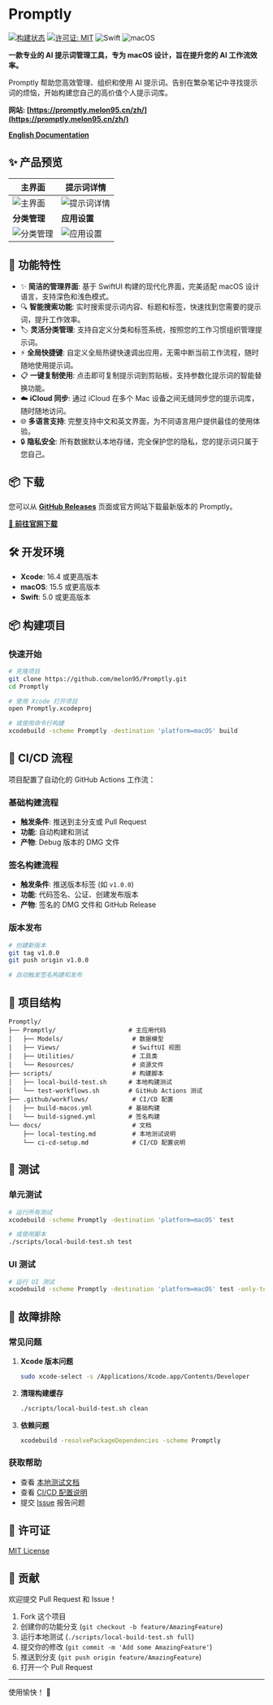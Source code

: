 # Promptly

[![构建状态](https://github.com/melon95/Promptly/actions/workflows/build-macos.yml/badge.svg)](https://github.com/melon95/Promptly/actions/workflows/build-macos.yml)
[![许可证: MIT](https://img.shields.io/badge/License-MIT-yellow.svg)](https://opensource.org/licenses/MIT)
![Swift](https://img.shields.io/badge/Swift-5.9+-orange.svg)
![macOS](https://img.shields.io/badge/macOS-15.5+-blue.svg)

**一款专业的 AI 提示词管理工具，专为 macOS 设计，旨在提升您的 AI 工作流效率。**

Promptly 帮助您高效管理、组织和使用 AI 提示词。告别在繁杂笔记中寻找提示词的烦恼，开始构建您自己的高价值个人提示词库。

**网站: [https://promptly.melon95.cn/zh/](https://promptly.melon95.cn/zh/)**

**[English Documentation](README.md)**

## ✨ 产品预览

| 主界面                                     | 提示词详情                                     |
| -------------------------------------------------- | -------------------------------------------------- |
| ![主界面](https://promptly.melon95.cn/screenshots/main-interface.png) | ![提示词详情](https://promptly.melon95.cn/screenshots/prompt-detail.png) |
| **分类管理**                            | **应用设置**                                   |
| ![分类管理](https://promptly.melon95.cn/screenshots/category.png) | ![应用设置](https://promptly.melon95.cn/screenshots/settings.png) |

## 🚀 功能特性

- ✨ **简洁的管理界面**: 基于 SwiftUI 构建的现代化界面，完美适配 macOS 设计语言，支持深色和浅色模式。
- 🔍 **智能搜索功能**: 实时搜索提示词内容、标题和标签，快速找到您需要的提示词，提升工作效率。
- 🏷️ **灵活分类管理**: 支持自定义分类和标签系统，按照您的工作习惯组织管理提示词。
- ⚡ **全局快捷键**: 自定义全局热键快速调出应用，无需中断当前工作流程，随时随地使用提示词。
- 📋 **一键复制使用**: 点击即可复制提示词到剪贴板，支持参数化提示词的智能替换功能。
- ☁️ **iCloud 同步**: 通过 iCloud 在多个 Mac 设备之间无缝同步您的提示词库，随时随地访问。
- 🌐 **多语言支持**: 完整支持中文和英文界面，为不同语言用户提供最佳的使用体验。
- 🔒 **隐私安全**: 所有数据默认本地存储，完全保护您的隐私，您的提示词只属于您自己。

## 📦 下载

您可以从 **[GitHub Releases](https://github.com/melon95/Promptly/releases)** 页面或官方网站下载最新版本的 Promptly。

**[🚀 前往官网下载](https://promptly.melon95.cn/zh/)**

## 🛠️ 开发环境

- **Xcode**: 16.4 或更高版本
- **macOS**: 15.5 或更高版本
- **Swift**: 5.0 或更高版本

## 📦 构建项目

### 快速开始

```bash
# 克隆项目
git clone https://github.com/melon95/Promptly.git
cd Promptly

# 使用 Xcode 打开项目
open Promptly.xcodeproj

# 或使用命令行构建
xcodebuild -scheme Promptly -destination 'platform=macOS' build
```

## 🔄 CI/CD 流程

项目配置了自动化的 GitHub Actions 工作流：

### 基础构建流程

- **触发条件**: 推送到主分支或 Pull Request
- **功能**: 自动构建和测试
- **产物**: Debug 版本的 DMG 文件

### 签名构建流程

- **触发条件**: 推送版本标签 (如 `v1.0.0`)
- **功能**: 代码签名、公证、创建发布版本
- **产物**: 签名的 DMG 文件和 GitHub Release

### 版本发布

```bash
# 创建新版本
git tag v1.0.0
git push origin v1.0.0

# 自动触发签名构建和发布
```

## 📁 项目结构

```
Promptly/
├── Promptly/                    # 主应用代码
│   ├── Models/                   # 数据模型
│   ├── Views/                    # SwiftUI 视图
│   ├── Utilities/                # 工具类
│   └── Resources/                # 资源文件
├── scripts/                      # 构建脚本
│   ├── local-build-test.sh      # 本地构建测试
│   └── test-workflows.sh        # GitHub Actions 测试
├── .github/workflows/            # CI/CD 配置
│   ├── build-macos.yml          # 基础构建
│   └── build-signed.yml         # 签名构建
└── docs/                         # 文档
    ├── local-testing.md          # 本地测试说明
    └── ci-cd-setup.md            # CI/CD 配置说明
```

## 🧪 测试

### 单元测试

```bash
# 运行所有测试
xcodebuild -scheme Promptly -destination 'platform=macOS' test

# 或使用脚本
./scripts/local-build-test.sh test
```

### UI 测试

```bash
# 运行 UI 测试
xcodebuild -scheme Promptly -destination 'platform=macOS' test -only-testing:PromptlyUITests
```

## 🐛 故障排除

### 常见问题

1. **Xcode 版本问题**
   ```bash
   sudo xcode-select -s /Applications/Xcode.app/Contents/Developer
   ```

2. **清理构建缓存**
   ```bash
   ./scripts/local-build-test.sh clean
   ```

3. **依赖问题**
   ```bash
   xcodebuild -resolvePackageDependencies -scheme Promptly
   ```

### 获取帮助

- 查看 [本地测试文档](docs/local-testing.md)
- 查看 [CI/CD 配置说明](docs/ci-cd-setup.md)
- 提交 [Issue](../../issues) 报告问题

## 📝 许可证

[MIT License](LICENSE)

## 🤝 贡献

欢迎提交 Pull Request 和 Issue！

1. Fork 这个项目
2. 创建你的功能分支 (`git checkout -b feature/AmazingFeature`)
3. 运行本地测试 (`./scripts/local-build-test.sh full`)
4. 提交你的修改 (`git commit -m 'Add some AmazingFeature'`)
5. 推送到分支 (`git push origin feature/AmazingFeature`)
6. 打开一个 Pull Request

---

使用愉快！ 🎉 